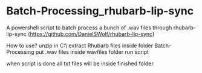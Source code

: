 # Batch-Processing_rhubarb-lip-sync
A powershell script to batch process a bunch of .wav files through rhubarb-lip-sync (https://github.com/DanielSWolf/rhubarb-lip-sync)

How to use?
unzip in C:\ 
extract Rhubarb files inside folder Batch-Processing
put .wav files inside wavfiles folder
run script

when script is done all txt files will be inside finished folder
